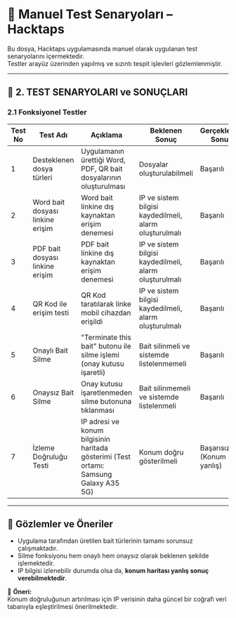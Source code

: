 # 🧪 Manuel Test Senaryoları – Hacktaps

Bu dosya, Hacktaps uygulamasında manuel olarak uygulanan test senaryolarını içermektedir.  
Testler arayüz üzerinden yapılmış ve sızıntı tespit işlevleri gözlemlenmiştir.

---

## 📌 2. TEST SENARYOLARI ve SONUÇLARI

### 2.1 Fonksiyonel Testler

| Test No | Test Adı | Açıklama | Beklenen Sonuç | Gerçekleşen Sonuç | Durum |
|---------|----------|----------|----------------|--------------------|--------|
| 1 | Desteklenen dosya türleri | Uygulamanın ürettiği Word, PDF, QR bait dosyalarının oluşturulması | Dosyalar oluşturulabilmeli | Başarılı | ✅ |
| 2 | Word bait dosyası linkine erişim | Word bait linkine dış kaynaktan erişim denemesi | IP ve sistem bilgisi kaydedilmeli, alarm oluşturulmalı | Başarılı | ✅ |
| 3 | PDF bait dosyası linkine erişim | PDF bait linkine dış kaynaktan erişim denemesi | IP ve sistem bilgisi kaydedilmeli, alarm oluşturulmalı | Başarılı | ✅ |
| 4 | QR Kod ile erişim testi | QR Kod taratılarak linke mobil cihazdan erişildi | IP ve sistem bilgisi kaydedilmeli, alarm oluşturulmalı | Başarılı | ✅ |
| 5 | Onaylı Bait Silme | "Terminate this bait" butonu ile silme işlemi (onay kutusu işaretli) | Bait silinmeli ve sistemde listelenmemeli | Başarılı | ✅ |
| 6 | Onaysız Bait Silme | Onay kutusu işaretlenmeden silme butonuna tıklanması | Bait silinmemeli ve sistemde listelenmeli | Başarılı | ✅ |
| 7 | İzleme Doğruluğu Testi | IP adresi ve konum bilgisinin haritada gösterimi (Test ortamı: Samsung Galaxy A35 5G) | Konum doğru gösterilmeli | Başarısız (Konum yanlış) | ❌ |

---

## 📝 Gözlemler ve Öneriler

- Uygulama tarafından üretilen bait türlerinin tamamı sorunsuz çalışmaktadır.  
- Silme fonksiyonu hem onaylı hem onaysız olarak beklenen şekilde işlemektedir.  
- IP bilgisi izlenebilir durumda olsa da, **konum haritası yanlış sonuç verebilmektedir**.

🔧 **Öneri:**  
Konum doğruluğunun artırılması için IP verisinin daha güncel bir coğrafi veri tabanıyla eşleştirilmesi önerilmektedir.
